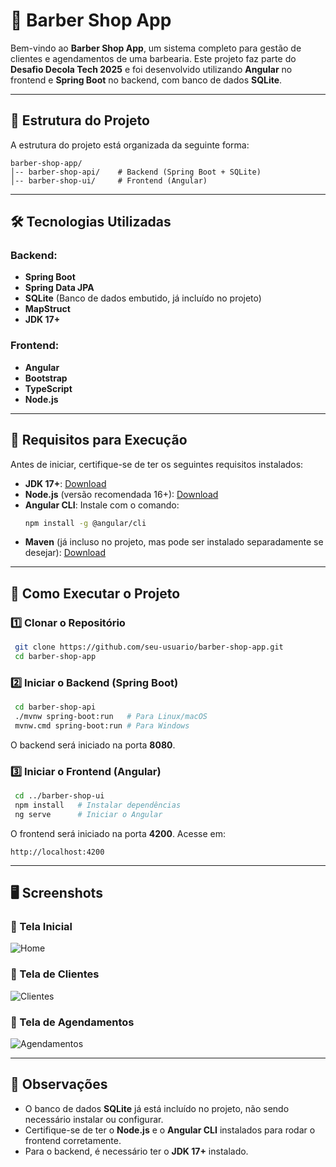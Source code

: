 # 💈 Barber Shop App

Bem-vindo ao **Barber Shop App**, um sistema completo para gestão de clientes e agendamentos de uma barbearia. Este projeto faz parte do **Desafio Decola Tech 2025** e foi desenvolvido utilizando **Angular** no frontend e **Spring Boot** no backend, com banco de dados **SQLite**.

---

## 📌 Estrutura do Projeto

A estrutura do projeto está organizada da seguinte forma:

```
barber-shop-app/
│-- barber-shop-api/    # Backend (Spring Boot + SQLite)
│-- barber-shop-ui/     # Frontend (Angular)
```

---

## 🛠️ Tecnologias Utilizadas

### Backend:
- **Spring Boot**
- **Spring Data JPA**
- **SQLite** (Banco de dados embutido, já incluído no projeto)
- **MapStruct**
- **JDK 17+**

### Frontend:
- **Angular**
- **Bootstrap**
- **TypeScript**
- **Node.js**

---

## 💾 Requisitos para Execução

Antes de iniciar, certifique-se de ter os seguintes requisitos instalados:

- **JDK 17+**: [Download](https://www.oracle.com/java/technologies/javase-jdk17-downloads.html)
- **Node.js** (versão recomendada 16+): [Download](https://nodejs.org/)
- **Angular CLI**: Instale com o comando:
  ```bash
  npm install -g @angular/cli
  ```
- **Maven** (já incluso no projeto, mas pode ser instalado separadamente se desejar): [Download](https://maven.apache.org/download.cgi)

---

## 🚀 Como Executar o Projeto

### 1️⃣ Clonar o Repositório

```bash
 git clone https://github.com/seu-usuario/barber-shop-app.git
 cd barber-shop-app
```

### 2️⃣ Iniciar o Backend (Spring Boot)

```bash
 cd barber-shop-api
 ./mvnw spring-boot:run   # Para Linux/macOS
 mvnw.cmd spring-boot:run # Para Windows
```

O backend será iniciado na porta **8080**.

### 3️⃣ Iniciar o Frontend (Angular)

```bash
 cd ../barber-shop-ui
 npm install   # Instalar dependências
 ng serve      # Iniciar o Angular
```

O frontend será iniciado na porta **4200**. Acesse em:

```
http://localhost:4200
```

---

## 🖥️ Screenshots

### 📸 Tela Inicial
![Home](https://i.imgur.com/qOSO0HO.png)

### 📸 Tela de Clientes
![Clientes](https://i.imgur.com/tzo6VP0.png)

### 📸 Tela de Agendamentos
![Agendamentos](https://i.imgur.com/y7v1gEz.png)

---

## 📌 Observações

- O banco de dados **SQLite** já está incluído no projeto, não sendo necessário instalar ou configurar.
- Certifique-se de ter o **Node.js** e o **Angular CLI** instalados para rodar o frontend corretamente.
- Para o backend, é necessário ter o **JDK 17+** instalado.

